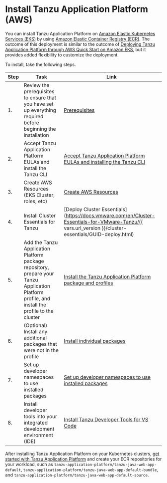 # Install Tanzu Application Platform (AWS)

You can install Tanzu Application Platform on [Amazon Elastic Kubernetes Services (EKS)](https://aws.amazon.com/eks/) by using [Amazon Elastic Container Registry (ECR)](https://aws.amazon.com/ecr/).
The outcome of this deployment is similar to the outcome of [Deploying Tanzu Application Platform through AWS Quick Start on Amazon EKS](https://aws.amazon.com/quickstart/architecture/vmware-tanzu-application-platform/), but it provides added flexibility to customize the deployment.

To install, take the following steps.

|Step|Task|Link|
|----|----|----|
|1.| Review the prerequisites to ensure that you have set up everything required before beginning the installation |[Prerequisites](prerequisites.hbs.md)|
|2.| Accept Tanzu Application Platform EULAs and install the Tanzu CLI |[Accept Tanzu Application Platform EULAs and installing the Tanzu CLI](install-tanzu-cli.hbs.md)|
|3.| Create AWS Resources (EKS Cluster, roles, etc)|[Create AWS Resources](aws-resources.hbs.md)|
|4.| Install Cluster Essentials for Tanzu |[Deploy Cluster Essentials](https://docs.vmware.com/en/Cluster-Essentials-for-VMware-Tanzu/{{ vars.url_version }}/cluster-essentials/GUID-deploy.html)|
|5.| Add the Tanzu Application Platform package repository, prepare your Tanzu Application Platform profile, and install the profile to the cluster |[Install the Tanzu Application Platform package and profiles](install-aws.hbs.md)|
|6.| (Optional) Install any additional packages that were not in the profile |[Install individual packages](install-components.hbs.md)|
|7.| Set up developer namespaces to use installed packages |[Set up developer namespaces to use installed packages](set-up-namespaces-aws.hbs.md)|
|8.| Install developer tools into your integrated development environment (IDE) |[Install Tanzu Developer Tools for VS Code](vscode-install-aws.hbs.md)|

After installing Tanzu Application Platform on your Kubernetes clusters,
[get started with Tanzu Application Platform](getting-started.hbs.md) and create your ECR repositories
for your workload, such as `tanzu-application-platform/tanzu-java-web-app-default`,
`tanzu-application-platform/tanzu-java-web-app-default-bundle`, and
`tanzu-application-platform/tanzu-java-web-app-default-source`.
